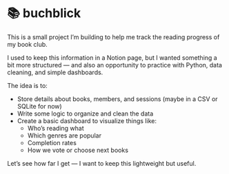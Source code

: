 # 📚 buchblick

This is a small project I’m building to help me track the reading progress of my book club.

I used to keep this information in a Notion page, but I wanted something a bit more structured — and also an opportunity to practice with Python, data cleaning, and simple dashboards.

The idea is to:
- Store details about books, members, and sessions (maybe in a CSV or SQLite for now)
- Write some logic to organize and clean the data
- Create a basic dashboard to visualize things like:
  - Who’s reading what
  - Which genres are popular
  - Completion rates
  - How we vote or choose next books

Let’s see how far I get — I want to keep this lightweight but useful.
